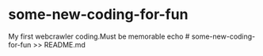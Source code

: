 # some-new-coding-for-fun
My first webcrawler coding.Must be memorable
echo # some-new-coding-for-fun >> README.md
